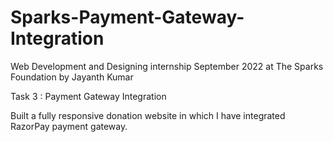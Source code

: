 # Sparks-Payment-Gateway-Integration

Web Development and Designing internship September 2022 at The Sparks Foundation by Jayanth Kumar

Task 3 : Payment Gateway Integration

Built a fully responsive donation website in which I have integrated RazorPay payment gateway.
